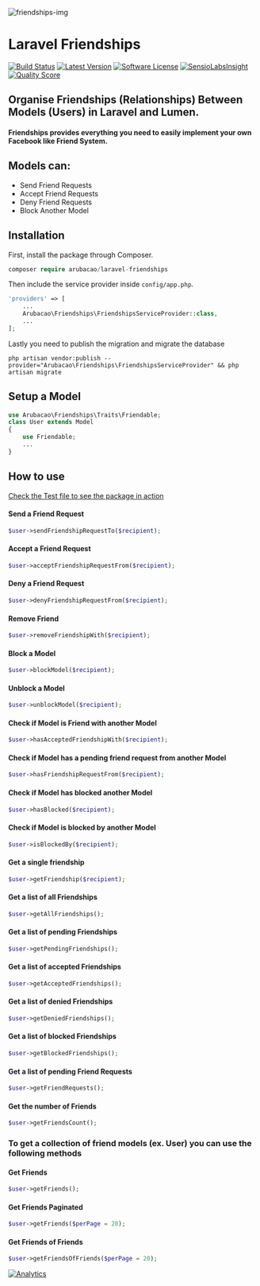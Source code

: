 ![friendships-img](http://www.arubacao.com/laravel-friendships.jpeg)

# Laravel Friendships

[![Build Status](https://img.shields.io/travis/arubacao/laravel-friendships/master.svg?style=flat-square)](https://travis-ci.org/arubacao/laravel-friendships)
[![Latest Version](https://img.shields.io/packagist/v/arubacao/laravel-friendships.svg?style=flat-square)](https://packagist.org/packages/arubacao/laravel-friendships)
[![Software License](https://img.shields.io/badge/license-MIT-brightgreen.svg?style=flat-square)](LICENSE.md)
[![SensioLabsInsight](https://img.shields.io/sensiolabs/i/9c0e986c-44e0-417d-bd8c-96ea170bcb50.svg?style=flat-square)](https://insight.sensiolabs.com/projects/9c0e986c-44e0-417d-bd8c-96ea170bcb50)
[![Quality Score](https://img.shields.io/scrutinizer/g/arubacao/laravel-friendships.svg?style=flat-square)](https://scrutinizer-ci.com/g/arubacao/laravel-friendships)

## Organise Friendships (Relationships) Between Models (Users) in Laravel and Lumen.
#### Friendships provides everything you need to easily implement your own Facebook like Friend System.

## Models can:
- Send Friend Requests
- Accept Friend Requests
- Deny Friend Requests
- Block Another Model

## Installation

First, install the package through Composer.

```php
composer require arubacao/laravel-friendships
```

Then include the service provider inside `config/app.php`.

```php
'providers' => [
    ...
    Arubacao\Friendships\FriendshipsServiceProvider::class,
    ...
];
```
Lastly you need to publish the migration and migrate the database

```
php artisan vendor:publish --provider="Arubacao\Friendships\FriendshipsServiceProvider" && php artisan migrate
```
## Setup a Model
```php
use Arubacao\Friendships\Traits\Friendable;
class User extends Model
{
    use Friendable;
    ...
}
```

## How to use
[Check the Test file to see the package in action](https://github.com/arubacao/laravel-friendships/blob/master/tests/FriendshipsTest.php)

#### Send a Friend Request
```php
$user->sendFriendshipRequestTo($recipient);
```

#### Accept a Friend Request
```php
$user->acceptFriendshipRequestFrom($recipient);
```

#### Deny a Friend Request
```php
$user->denyFriendshipRequestFrom($recipient);
```

#### Remove Friend
```php
$user->removeFriendshipWith($recipient);
```

#### Block a Model
```php
$user->blockModel($recipient);
```

#### Unblock a Model
```php
$user->unblockModel($recipient);
```

#### Check if Model is Friend with another Model
```php
$user->hasAcceptedFriendshipWith($recipient);
```

#### Check if Model has a pending friend request from another Model
```php
$user->hasFriendshipRequestFrom($recipient);
```

#### Check if Model has blocked another Model
```php
$user->hasBlocked($recipient);
```

#### Check if Model is blocked by another Model
```php
$user->isBlockedBy($recipient);
```

#### Get a single friendship
```php
$user->getFriendship($recipient);
```

#### Get a list of all Friendships
```php
$user->getAllFriendships();
```

#### Get a list of pending Friendships
```php
$user->getPendingFriendships();
```

#### Get a list of accepted Friendships
```php
$user->getAcceptedFriendships();
```

#### Get a list of denied Friendships
```php
$user->getDeniedFriendships();
```

#### Get a list of blocked Friendships
```php
$user->getBlockedFriendships();
```

#### Get a list of pending Friend Requests
```php
$user->getFriendRequests();
```

#### Get the number of Friends
```php
$user->getFriendsCount();
```


### To get a collection of friend models (ex. User) you can use the following methods
#### Get Friends
```php
$user->getFriends();
```

#### Get Friends Paginated
```php
$user->getFriends($perPage = 20);
```

#### Get Friends of Friends
```php
$user->getFriendsOfFriends($perPage = 20);
```

[![Analytics](https://ga-beacon.appspot.com/UA-77737156-1/readme?pixel)](https://github.com/arubacao/laravel-friendships)
